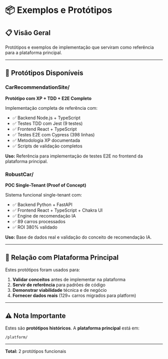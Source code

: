 # 📦 Exemplos e Protótipos

## 📋 **Visão Geral**

Protótipos e exemplos de implementação que serviram como referência para a plataforma principal.

---

## 📁 **Protótipos Disponíveis**

### **CarRecommendationSite/**
**Protótipo com XP + TDD + E2E Completo**

Implementação completa de referência com:
- ✅ Backend Node.js + TypeScript
- ✅ Testes TDD com Jest (9 testes)
- ✅ Frontend React + TypeScript
- ✅ Testes E2E com Cypress (398 linhas)
- ✅ Metodologia XP documentada
- ✅ Scripts de validação completos

**Uso:** Referência para implementação de testes E2E no frontend da plataforma principal.

### **RobustCar/**
**POC Single-Tenant (Proof of Concept)**

Sistema funcional single-tenant com:
- ✅ Backend Python + FastAPI
- ✅ Frontend React + TypeScript + Chakra UI
- ✅ Engine de recomendação IA
- ✅ 89 carros processados
- ✅ ROI 380% validado

**Uso:** Base de dados real e validação do conceito de recomendação IA.

---

## 🎯 **Relação com Plataforma Principal**

Estes protótipos foram usados para:
1. **Validar conceitos** antes de implementar na plataforma
2. **Servir de referência** para padrões de código
3. **Demonstrar viabilidade** técnica e de negócio
4. **Fornecer dados reais** (129+ carros migrados para platform)

---

## ⚠️ **Nota Importante**

Estes são **protótipos históricos**. A **plataforma principal** está em:
```
/platform/
```

---

**Total:** 2 protótipos funcionais

